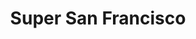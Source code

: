 ---
title: "Super San Francisco"
url: /san-francisco-de-dos-rios/super-san-francisco/
shop: Supermarkt
---